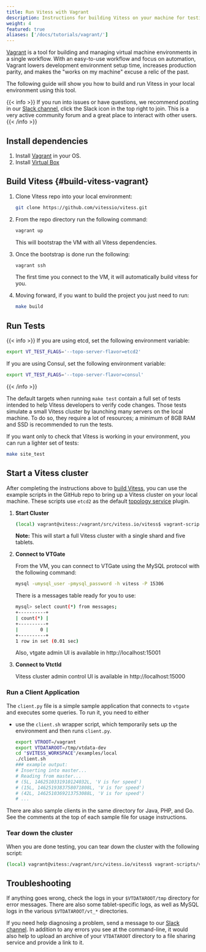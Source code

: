 ```yaml
---
title: Run Vitess with Vagrant
description: Instructions for building Vitess on your machine for testing and development purposes using Vagrant
weight: 4
featured: true
aliases: ['/docs/tutorials/vagrant/']
---
```


[Vagrant](https://www.vagrantup.com/) is a tool for building and managing virtual machine environments in a single workflow. With an easy-to-use workflow and focus on automation, Vagrant lowers development environment setup time, increases production parity, and makes the "works on my machine" excuse a relic of the past.


The following guide will show you how to build and run Vitess in your local environment using this tool. 

{{< info >}}
If you run into issues or have questions, we recommend posting in our [Slack channel](https://vitess.slack.com), click the Slack icon in the top right to join. This is a very active community forum and a great place to interact with other users.
{{< /info >}}

## Install dependencies

1. Install [Vagrant](https://www.vagrantup.com/downloads.html) in your OS. 
1. Install [Virtual Box](https://www.virtualbox.org/)


## Build Vitess {#build-vitess-vagrant}

1. Clone Vitess repo into your local environment:

    ```sh
    git clone https://github.com/vitessio/vitess.git 
    ```

2. From the repo directory run the following command:

    ```sh
    vagrant up
    ```
    
    This will bootstrap the VM with all Vitess dependencies.

3. Once the bootstrap is done run the following:

    ```sh
    vagrant ssh
    ```

    The first time you connect to the VM, it will automatically build vitess for you.

4. Moving forward, if you want to build the project you just need to run:
    ```sh
    make build
    ```

## Run Tests

{{< info >}}
If you are using etcd, set the following environment variable:

```sh
export VT_TEST_FLAGS='--topo-server-flavor=etcd2'
```

If you are using Consul, set the following environment variable:

```sh
export VT_TEST_FLAGS='--topo-server-flavor=consul'
```
{{< /info >}}

The default targets when running `make test` contain a full set of tests intended to help Vitess developers to verify code changes. Those tests simulate a small Vitess cluster by launching many servers on the local machine. To do so, they require a lot of resources; a minimum of 8GB RAM and SSD is recommended to run the tests.

If you want only to check that Vitess is working in your environment, you can run a lighter set of tests:

```sh
make site_test
```

## Start a Vitess cluster

After completing the instructions above to [build Vitess](#build-vitess-vagrant), you can use the example scripts in the GitHub repo to bring up a Vitess cluster on your local machine. These scripts use `etcd2` as the default [topology service](../../concepts/topology-service) plugin.

1. **Start Cluster**

    ```sh
    (local) vagrant@vitess:/vagrant/src/vitess.io/vitess$ vagrant-scripts/vitess/start.sh
    ```

    **Note:** This will start a full Vitess cluster with a single shard and five tablets. 

2. **Connect to VTGate**
   
    From the VM, you can connect to VTGate using the MySQL protocol with the following command:
    
    ```sh
    mysql -umysql_user -pmysql_password -h vitess -P 15306
    ``` 
   
    There is a messages table ready for you to use:

    ```sh
    mysql> select count(*) from messages;
    +----------+
    | count(*) |
    +----------+
    |        0 |
    +----------+
    1 row in set (0.01 sec)
    ```

    Also, vtgate admin UI is available in http://localhost:15001
   
3. **Connect to Vtctld**
    
    Vitess cluster admin control UI is available in http://localhost:15000
   

### Run a Client Application

The `client.py` file is a simple sample application that connects to `vtgate` and executes some queries. To run it, you need to either

* use the `client.sh` wrapper script, which temporarily sets up the environment and then runs `client.py`.

    ```sh
    export VTROOT=/vagrant
    export VTDATAROOT=/tmp/vtdata-dev
    cd "$VITESS_WORKSPACE"/examples/local
    ./client.sh
    ### example output:
    # Inserting into master...
    # Reading from master...
    # (5L, 1462510331910124032L, 'V is for speed')
    # (15L, 1462519383758071808L, 'V is for speed')
    # (42L, 1462510369213753088L, 'V is for speed')
    # ...
    ```

There are also sample clients in the same directory for Java, PHP, and Go. See the comments at the top of each sample file for usage instructions.

### Tear down the cluster

When you are done testing, you can tear down the cluster with the following script: 

```sh
(local) vagrant@vitess:/vagrant/src/vitess.io/vitess$ vagrant-scripts/vitess/stop.sh
```

## Troubleshooting

If anything goes wrong, check the logs in your `$VTDATAROOT/tmp` directory for error messages. There are also some tablet-specific logs, as well as MySQL logs in the various `$VTDATAROOT/vt_*` directories.

If you need help diagnosing a problem, send a message to our [Slack channel](https://vitess.slack.com). In addition to any errors you see at the command-line, it would also help to upload an archive of your `VTDATAROOT` directory to a file sharing service and provide a link to it.
